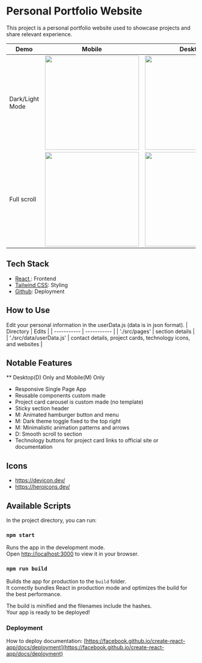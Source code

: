 # Personal Portfolio Website

This project is a personal portfolio website used to showcase projects and share relevant experience. 




| Demo | Mobile | Desktop |
| ----------- | ----------- | ----------- |
| Dark/Light Mode | <img src="https://i.imgur.com/yexhYhI.gif" width="250px"/> | <img src="https://i.imgur.com/c33N0aX.gif" width="250px"/> |
| Full scroll | <img src="https://i.imgur.com/FaVGGWd.gif" width="250px"/> | <img src="https://i.imgur.com/xKp7QUZ.gif" width="250px"/> |








## Tech Stack
- [ React ](https://github.com/facebook/create-react-app): Frontend
- [ Tailwind CSS](https://tailwindcss.com/): Styling
- [Github](https://github.com/): Deployment
  


## How to Use

Edit your personal information in the userData.js (data is in json format). 
| Directory | Edits |
| ----------- | ----------- |
| './src/pages' | section details |
| './src/data/userData.js' | contact details, project cards, technology icons, and websites  |


## Notable Features
** Desktop(D) Only and Mobile(M) Only
- Responsive Single Page App
- Reusable components custom made
- Project card carousel is custom made (no template)
- Sticky section header
- M: Animated hamburger button and menu
- M: Dark theme toggle fixed to the top right
- M: Minimalistic animation patterns and arrows
- D: Smooth scroll to section
- Technology buttons for project card links to official site or documentation



## Icons
- https://devicon.dev/
- https://heroicons.dev/


## Available Scripts

In the project directory, you can run:

### `npm start`

Runs the app in the development mode.\
Open [http://localhost:3000](http://localhost:3000) to view it in your browser.


### `npm run build`

Builds the app for production to the `build` folder.\
It correctly bundles React in production mode and optimizes the build for the best performance.

The build is minified and the filenames include the hashes.\
Your app is ready to be deployed!



### Deployment

How to deploy documentation: [https://facebook.github.io/create-react-app/docs/deployment](https://facebook.github.io/create-react-app/docs/deployment)

